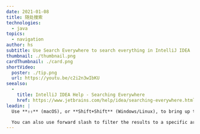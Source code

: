 ```yaml
---
date: 2021-01-08
title: 随处搜索
technologies:
  - java
topics:
  - navigation
author: hs
subtitle: Use Search Everywhere to search everything in IntelliJ IDEA
thumbnail: ./thumbnail.png
cardThumbnail: ./card.png
shortVideo:
  poster: ./tip.png
  url: https://youtu.be/c2i2n3wIbKU
seealso:
  - 
    title: IntelliJ IDEA Help - Searching Everywhere
    href: https://www.jetbrains.com/help/idea/searching-everywhere.html
leadin: |
  Use **⇧⇧** (macOS), or **Shift+Shift** (Windows/Linux), to bring up the Search Everywhere dialog. You can search across Classes, Files, Symbols and Actions.

  You can also use forward slash to filter the results to a specific area, such as _/editor_.
---
```


